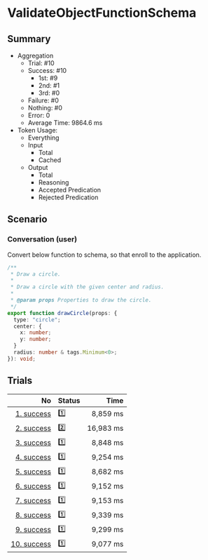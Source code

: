 # ValidateObjectFunctionSchema
## Summary
  - Aggregation
    - Trial: #10
    - Success: #10
      - 1st: #9
      - 2nd: #1
      - 3rd: #0
    - Failure: #0
    - Nothing: #0
    - Error: 0
    - Average Time: 9864.6 ms
  - Token Usage:
    - Everything
    - Input
      - Total
      - Cached
    - Output
      - Total
      - Reasoning
      - Accepted Predication
      - Rejected Predication

## Scenario
### Conversation (user)
Convert below function to schema, so that enroll to the application.

```ts
/**
 * Draw a circle.
 *
 * Draw a circle with the given center and radius.
 *
 * @param props Properties to draw the circle.
 */
export function drawCircle(props: {
  type: "circle";
  center: {
    x: number;
    y: number;
  }
  radius: number & tags.Minimum<0>;
}): void;
```

## Trials
No | Status | Time
---:|:-------|------:
[1. success](./trials/1.success.json) | 1️⃣ | 8,859 ms
[2. success](./trials/2.success.json) | 2️⃣ | 16,983 ms
[3. success](./trials/3.success.json) | 1️⃣ | 8,848 ms
[4. success](./trials/4.success.json) | 1️⃣ | 9,254 ms
[5. success](./trials/5.success.json) | 1️⃣ | 8,682 ms
[6. success](./trials/6.success.json) | 1️⃣ | 9,152 ms
[7. success](./trials/7.success.json) | 1️⃣ | 9,153 ms
[8. success](./trials/8.success.json) | 1️⃣ | 9,339 ms
[9. success](./trials/9.success.json) | 1️⃣ | 9,299 ms
[10. success](./trials/10.success.json) | 1️⃣ | 9,077 ms
